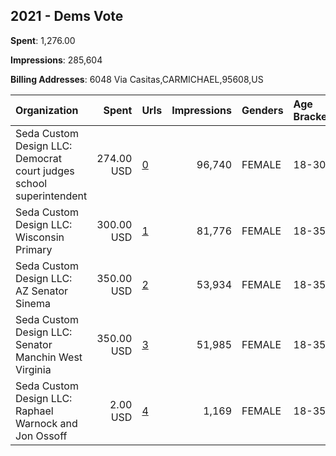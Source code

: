 ## 2021 - Dems Vote 
**Spent**: 1,276.00

**Impressions**: 285,604

**Billing Addresses**: 6048 Via Casitas,CARMICHAEL,95608,US

|Organization|Spent|Urls|Impressions|Genders|Age Brackets|Country Codes|
|:---|---:|:---|---:|:---|:---|:---|
|Seda Custom Design LLC: Democrat court judges school superintendent|274.00 USD|[0](https://www.snap.com/political-ads/asset/f35b7fbf3187c02c9e7c7cb535caf84d90587a30d71014db90a59730b849b68c?mediaType=mp4)|96,740|FEMALE|18-30|united states|
|Seda Custom Design LLC: Wisconsin Primary|300.00 USD|[1](https://www.snap.com/political-ads/asset/ee7759e3e7b0a11422fbc56d22e958ce2428e7f4781834e64e673dda673e7005?mediaType=png)|81,776|FEMALE|18-35|united states|
|Seda Custom Design LLC: AZ Senator Sinema|350.00 USD|[2](https://www.snap.com/political-ads/asset/2fa0e7d02cc6cd5cdfbeb9ebde4d564c5f24c752fa7ba7de9e5872215d39309b?mediaType=mp4)|53,934|FEMALE|18-35|united states|
|Seda Custom Design LLC: Senator Manchin West Virginia|350.00 USD|[3](https://www.snap.com/political-ads/asset/f02e700fa3df02d759d0eb94127aef722fe6c9f50bd69ddc2378f92466ca79db?mediaType=mp4)|51,985|FEMALE|18-35|united states|
|Seda Custom Design LLC: Raphael Warnock and Jon Ossoff|2.00 USD|[4](https://www.snap.com/political-ads/asset/0c0cb3635a2507128f60c8dd0372163f9bbfed90320bf530cfabcebf8f16588c?mediaType=jpeg)|1,169|FEMALE|18-35|united states|
